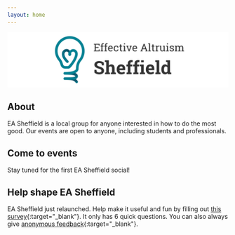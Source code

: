 ```yaml
---
layout: home
---
```


![image](media/banner_light.png)

## About
EA Sheffield is a local group for anyone interested in how to do the most good. Our events are open to anyone, including students and professionals.

## Come to events
Stay tuned for the first EA Sheffield social!

## Help shape EA Sheffield
EA Sheffield just relaunched. Help make it useful and fun by filling out [this survey](https://docs.google.com/forms/d/e/1FAIpQLSdTg_4Kd4_gsR5NQWZrJ-EzCf6ZYlNuDrpIHyet1A4u9fHk8A/viewform){:target="_blank"}. It only has 6 quick questions. You can also always give [anonymous feedback](https://forms.gle/R2fJoewVyQxPD2TE8){:target="_blank"}.
